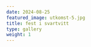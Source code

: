 ```yaml
---
date: 2024-08-25
featured_image: utkomst-5.jpg
title: fest i svartvitt
type: gallery
weight: 1
---
```

